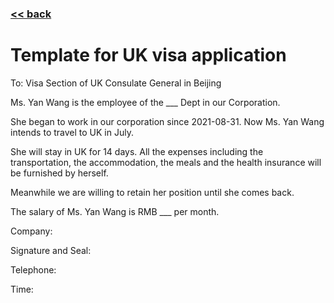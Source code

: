 ### [<< back](./UKVisa.md)
# Template for UK visa application
To: Visa Section of UK Consulate General in Beijing

Ms. Yan Wang is the employee of the ___ Dept in our Corporation.

She began to work in our corporation since 2021-08-31. Now Ms. Yan Wang intends to travel to UK in July. 

She will stay in UK for 14 days. All the expenses including the transportation, the accommodation, the meals and the health insurance will be furnished by herself.

Meanwhile we are willing to retain her position until she comes back.

The salary of Ms. Yan Wang is RMB ___ per month.

Company:

Signature and Seal:

Telephone:

Time:
